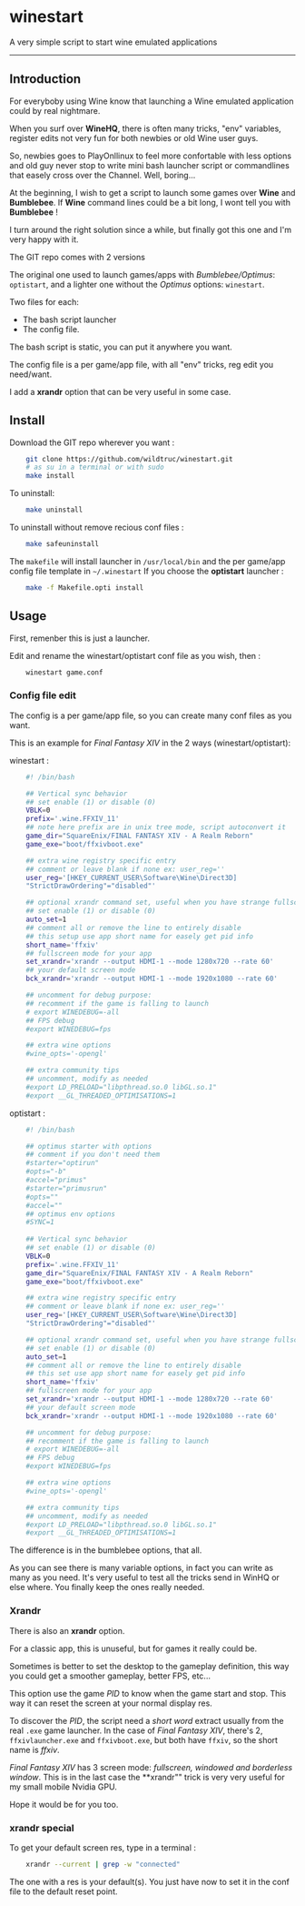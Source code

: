 # winestart
A very simple script to start wine emulated applications

-------
## Introduction
For everyboby using Wine know that launching a Wine emulated application could by real nightmare.

When you surf over **WineHQ**, there is often many tricks, "env" variables, register edits not very fun for both newbies or old Wine user guys.

So, newbies goes to PlayOnllinux to feel more confortable with less options and old guy never stop to write mini bash launcher script or commandlines that easely cross over the Channel.
Well, boring...


At the beginning, I wish to get a script to launch some games over **Wine** and **Bumblebee**. If **Wine** command lines could be a bit long, I wont tell you with **Bumblebee** !

I turn around the right solution since a while, but finally got this one and I'm very happy with it.


The GIT repo comes with 2 versions

The original one used to launch games/apps with *Bumblebee/Optimus*: `optistart`, and a lighter one without the *Optimus* options: `winestart`.

Two files for each:
 - The bash script launcher
 - The config file.

The bash script is static, you can put it anywhere you want.

The config file is a per game/app file, with all "env" tricks, reg edit you need/want.

I add a **xrandr** option that can be very useful in some case.

## Install
Download the GIT repo wherever you want :
```sh
	git clone https://github.com/wildtruc/winestart.git
	# as su in a terminal or with sudo
	make install
```

To uninstall:
```sh
	make uninstall
```

To uninstall without remove recious conf files :
```sh
	make safeuninstall
```

The `makefile` will install launcher in `/usr/local/bin` and the per game/app config file template in `~/.winestart`
If you choose the **optistart** launcher :
```sh
	make -f Makefile.opti install
``` 

## Usage
First, remenber this is just a launcher.

Edit and rename the winestart/optistart conf file as you wish, then :

```sh
	winestart game.conf
```

### Config file edit
The config is a per game/app file, so you can create many conf files as you want.

This is an example for *Final Fantasy XIV* in the 2 ways (winestart/optistart):

winestart :
```sh
	#! /bin/bash

	## Vertical sync behavior
	## set enable (1) or disable (0)
	VBLK=0
	prefix='.wine.FFXIV_11'
	## note here prefix are in unix tree mode, script autoconvert it
	game_dir="SquareEnix/FINAL FANTASY XIV - A Realm Reborn"
	game_exe="boot/ffxivboot.exe"

	## extra wine registry specific entry
	## comment or leave blank if none ex: user_reg=''
	user_reg='[HKEY_CURRENT_USER\Software\Wine\Direct3D]
	"StrictDrawOrdering"="disabled"'

	## optional xrandr command set, useful when you have strange fullscreen beshavior
	## set enable (1) or disable (0)
	auto_set=1
	## comment all or remove the line to entirely disable
	## this setup use app short name for easely get pid info
	short_name='ffxiv'
	## fullscreen mode for your app
	set_xrandr='xrandr --output HDMI-1 --mode 1280x720 --rate 60'
	## your default screen mode
	bck_xrandr='xrandr --output HDMI-1 --mode 1920x1080 --rate 60'

	## uncomment for debug purpose:
	## recomment if the game is falling to launch
	# export WINEDEBUG=-all
	## FPS debug
	#export WINEDEBUG=fps

	## extra wine options
	#wine_opts='-opengl'

	## extra community tips
	## uncomment, modify as needed
	#export LD_PRELOAD="libpthread.so.0 libGL.so.1"
	#export __GL_THREADED_OPTIMISATIONS=1
```

optistart :
```sh
	#! /bin/bash

	## optimus starter with options
	## comment if you don't need them
	#starter="optirun"
	#opts="-b"
	#accel="primus"
	#starter="primusrun"
	#opts=""
	#accel=""
	## optimus env options
	#SYNC=1
	
	## Vertical sync behavior
	## set enable (1) or disable (0)
	VBLK=0
	prefix='.wine.FFXIV_11'
	game_dir="SquareEnix/FINAL FANTASY XIV - A Realm Reborn"
	game_exe="boot/ffxivboot.exe"

	## extra wine registry specific entry
	## comment or leave blank if none ex: user_reg=''
	user_reg='[HKEY_CURRENT_USER\Software\Wine\Direct3D]
	"StrictDrawOrdering"="disabled"'

	## optional xrandr command set, useful when you have strange fullscreen beshavior
	## set enable (1) or disable (0)
	auto_set=1
	## comment all or remove the line to entirely disable
	## this set use app short name for easely get pid info
	short_name='ffxiv'
	## fullscreen mode for your app
	set_xrandr='xrandr --output HDMI-1 --mode 1280x720 --rate 60'
	## your default screen mode
	bck_xrandr='xrandr --output HDMI-1 --mode 1920x1080 --rate 60'

	## uncomment for debug purpose:
	## recomment if the game is falling to launch
	# export WINEDEBUG=-all
	## FPS debug
	#export WINEDEBUG=fps

	## extra wine options
	#wine_opts='-opengl'

	## extra community tips
	## uncomment, modify as needed
	#export LD_PRELOAD="libpthread.so.0 libGL.so.1"
	#export __GL_THREADED_OPTIMISATIONS=1
```

The difference is in the bumblebee options, that all.


As you can see there is many variable options, in fact you can write as many as you need. It's very useful to test all the tricks send in WinHQ or else where.
You finally keep the ones really needed.

### Xrandr
There is also an **xrandr** option.

For a classic app, this is unuseful, but for games it really could be.


Sometimes is better to set the desktop to the gameplay definition, this way you could get a smoother gameplay, better FPS, etc...

This option use the game *PID* to know when the game start and stop. This way it can reset the screen at your normal display res.

To discover the *PID*, the script need a *short word* extract usually from the real `.exe` game launcher. In the case of *Final Fantasy XIV*, there's 2, `ffxivlauncher.exe` and `ffxivboot.exe`, but both have `ffxiv`, so the short name is *ffxiv*.

*Final Fantasy XIV* has 3 screen mode: *fullscreen, windowed and borderless window*. This is in the last case the **xrandr"" trick is very very useful for my small mobile Nvidia GPU.

Hope it would be for you too.

### xrandr special
To get your default screen res, type in a terminal :
```sh
	xrandr --current | grep -w "connected"
```

The one with a res is your default(s). You just have now to set it in the conf file to the default reset point.

